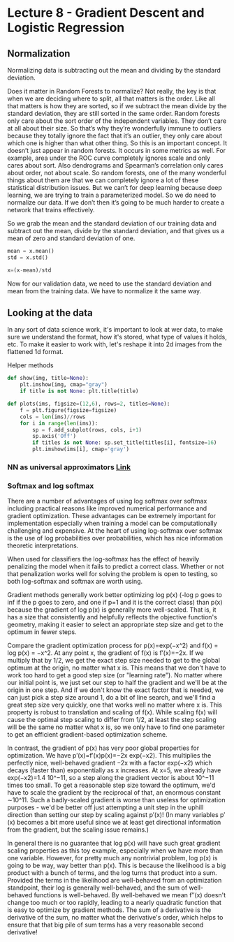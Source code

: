 # Lecture 8 - Gradient Descent and Logistic Regression

## Normalization

Normalizing data is subtracting out the mean and dividing by the standard deviation.

Does it matter in Random Forests to normalize? Not really, the key is that when we are deciding where to split, all that matters is the order. Like all that matters is how they are sorted, so if we subtract the mean divide by the standard deviation, they are still sorted in the same order. Random forests only care about the sort order of the independent variables. They don’t care at all about their size. So that’s why they’re wonderfully immune to outliers because they totally ignore the fact that it’s an outlier, they only care about which one is higher than what other thing. So this is an important concept. It doesn’t just appear in random forests. It occurs in some metrics as well. For example, area under the ROC curve completely ignores scale and only cares about sort. Also dendrograms and Spearman’s correlation only cares about order, not about scale. So random forests, one of the many wonderful things about them are that we can completely ignore a lot of these statistical distribution issues. But we can’t for deep learning because deep learning, we are trying to train a parameterized model. So we do need to normalize our data. If we don’t then it’s going to be much harder to create a network that trains effectively.

So we grab the mean and the standard deviation of our training data and subtract out the mean, divide by the standard deviation, and that gives us a mean of zero and standard deviation of one.

```python
mean = x.mean()
std = x.std()

x=(x-mean)/std
```
Now for our validation data, we need to use the standard deviation and mean from the training data. We have to normalize it the same way.

## Looking at the data

In any sort of data science work, it's important to look at wer data, to make sure we understand the format, how it's stored, what type of values it holds, etc. To make it easier to work with, let's reshape it into 2d images from the flattened 1d format.

Helper methods
```python
def show(img, title=None):
    plt.imshow(img, cmap="gray")
    if title is not None: plt.title(title)

def plots(ims, figsize=(12,6), rows=2, titles=None):
    f = plt.figure(figsize=figsize)
    cols = len(ims)//rows
    for i in range(len(ims)):
        sp = f.add_subplot(rows, cols, i+1)
        sp.axis('Off')
        if titles is not None: sp.set_title(titles[i], fontsize=16)
        plt.imshow(ims[i], cmap='gray')
```

### NN as universal approximators [Link](http://neuralnetworksanddeeplearning.com/chap4.html)

### Softmax and log softmax

There are a number of advantages of using log softmax over softmax including practical reasons like improved numerical performance and gradient optimization. These advantages can be extremely important for implementation especially when training a model can be computationally challenging and expensive. At the heart of using log-softmax over softmax is the use of log probabilities over probabilities, which has nice information theoretic interpretations.

When used for classifiers the log-softmax has the effect of heavily penalizing the model when it fails to predict a correct class. Whether or not that penalization works well for solving the problem is open to testing, so both log-softmax and softmax are worth using.

Gradient methods generally work better optimizing log p(x) (-log p goes to inf if the p goes to zero, and one if p=1 and it is the correct class) than p(x) because the gradient of log p(x) is generally more well-scaled. That is, it has a size that consistently and helpfully reflects the objective function's geometry, making it easier to select an appropriate step size and get to the optimum in fewer steps.

Compare the gradient optimization process for p(x)=exp(−x^2) and f(x) = log p(x) = −x^2. At any point x, the gradient of f(x) is f′(x)=−2x. If we multiply that by 1/2, we get the exact step size needed to get to the global optimum at the origin, no matter what x is. This means that we don't have to work too hard to get a good step size (or "learning rate"). No matter where our initial point is, we just set our step to half the gradient and we'll be at the origin in one step. And if we don't know the exact factor that is needed, we can just pick a step size around 1, do a bit of line search, and we'll find a great step size very quickly, one that works well no matter where x is. This property is robust to translation and scaling of f(x). While scaling f(x) will cause the optimal step scaling to differ from 1/2, at least the step scaling will be the same no matter what x is, so we only have to find one parameter to get an efficient gradient-based optimization scheme.

In contrast, the gradient of p(x) has very poor global properties for optimization. We have p′(x)=f′(x)p(x)=−2x exp(−x2). This multiplies the perfectly nice, well-behaved gradient −2x with a factor exp(−x2) which decays (faster than) exponentially as x increases. At x=5, we already have exp(−x2)=1.4 10^−11, so a step along the gradient vector is about 10^−11 times too small. To get a reasonable step size toward the optimum, we'd have to scale the gradient by the reciprocal of that, an enormous constant ∼10^11. Such a badly-scaled gradient is worse than useless for optimization purposes - we'd be better off just attempting a unit step in the uphill direction than setting our step by scaling against p′(x)! (In many variables p′(x) becomes a bit more useful since we at least get directional information from the gradient, but the scaling issue remains.)

In general there is no guarantee that log p(x) will have such great gradient scaling properties as this toy example, especially when we have more than one variable. However, for pretty much any nontrivial problem, log p(x) is going to be way, way better than p(x). This is because the likelihood is a big product with a bunch of terms, and the log turns that product into a sum. Provided the terms in the likelihood are well-behaved from an optimization standpoint, their log is generally well-behaved, and the sum of well-behaved functions is well-behaved. By well-behaved we mean f′′(x) doesn't change too much or too rapidly, leading to a nearly quadratic function that is easy to optimize by gradient methods. The sum of a derivative is the derivative of the sum, no matter what the derivative's order, which helps to ensure that that big pile of sum terms has a very reasonable second derivative!